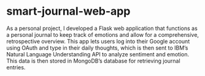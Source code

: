 # smart-journal-web-app

As a personal project, I developed a Flask web application that functions as a personal journal to keep track of emotions and allow for a comprehensive, retrospective overview. This app lets users log into their Google account using OAuth and type in their daily thoughts, which is then sent to IBM’s Natural Language Understanding API to analyze sentiment and emotion. This data is then stored in MongoDB’s database for retrieving journal entries.